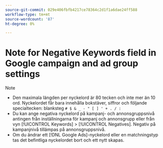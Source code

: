 ```yaml
---
source-git-commit: 029e406fbfb4217ce78364c2d1f1a6dae24ff588
workflow-type: tm+mt
source-wordcount: '87'
ht-degree: 0%

---
```

# Note for Negative Keywords field in Google campaign and ad group settings

>[!NOTE]
>
>* Den maximala längden per nyckelord är 80 tecken och inte mer än 10 ord. Nyckelordet får bara innehålla bokstäver, siffror och följande specialtecken: blanksteg `# $ & _ - " [ ] ' + . / :`
>* Du kan ange negativa nyckelord på kampanj- och annonsgruppsnivå antingen från inställningarna för kampanj och annonsgrupp eller från vyn [!UICONTROL Keywords] > [!UICONTROL Negatives]. Negativ på kampanjnivå tillämpas på annonsgruppsnivå.
>* Om du ändrar ett [!DNL Google Ads]-nyckelord eller en matchningstyp tas det befintliga nyckelordet bort och ett nytt skapas.
